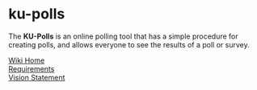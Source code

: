 # ku-polls
The **KU-Polls** is an online polling tool that has a simple procedure for creating polls, and allows everyone to see the results of a poll or survey.    

[Wiki Home](../../wiki/Home)    
[Requirements](../../wiki/Requirements)    
[Vision Statement](../../wiki/Vision-Statement)    
